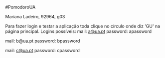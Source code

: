#PomodoroUA 

Mariana Ladeiro, 92964, g03

Para fazer login e testar a aplicação toda clique no círculo onde diz 'GU' 
na página principal.
Logins possíveis:
 mail: a@ua.pt
 password: apassword

 mail: b@ua.pt
 password: bpassword

 mail: c@ua.pt
 password: cpassword

 
